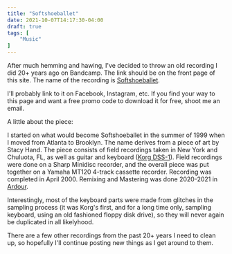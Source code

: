 ```yaml
---
title: "Softshoeballet"
date: 2021-10-07T14:17:30-04:00
draft: true
tags: [
    "Music"
]
---
```

After much hemming and hawing, I've decided to throw an old recording I did 20+ years ago on Bandcamp.  The link should be on the front page of this site.  The name of the recording is [Softshoeballet](https://nathanbibb.bandcamp.com/album/softshoeballet).

I'll probably link to it on Facebook, Instagram, etc.  If you find your way to this page and want a free promo code to download it for free, shoot me an email.

A little about the piece:

I started on what would become Softshoeballet in the summer of 1999 when I moved from Atlanta to Brooklyn.  The name derives from a piece of art by Stacy Hand.  The piece consists of field recordings taken in New York and Chuluota, FL, as well as guitar and keyboard ([Korg DSS-1](https://en.wikipedia.org/wiki/Korg_DSS-1)).  Field recordings were done on a Sharp Minidisc recorder, and the overall piece was put together on a Yamaha MT120 4-track cassette recorder.  Recording was completed in April 2000.  Remixing and Mastering was done 2020-2021 in [Ardour](https://ardour.org/).

Interestingly, most of the keyboard parts were made from glitches in the sampling process (it was Korg's first, and for a long time only, sampling keyboard, using an old fashioned floppy disk drive), so they will never again be duplicated in all likelyhood.

There are a few other recordings from the past 20+ years I need to clean up, so hopefully I'll continue posting new things as I get around to them.
